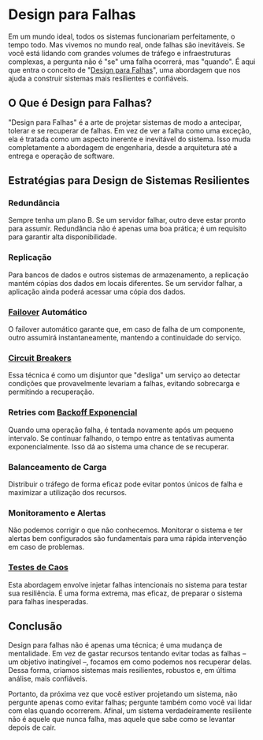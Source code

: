 # Design para Falhas

Em um mundo ideal, todos os sistemas funcionariam perfeitamente, o tempo todo. Mas vivemos no mundo real, onde falhas são inevitáveis. Se você está lidando com grandes volumes de tráfego e infraestruturas complexas, a pergunta não é "se" uma falha ocorrerá, mas "quando". É aqui que entra o conceito de "[Design para Falhas](https://en.wikipedia.org/wiki/Fail-fast)", uma abordagem que nos ajuda a construir sistemas mais resilientes e confiáveis.

## O Que é Design para Falhas?

"Design para Falhas" é a arte de projetar sistemas de modo a antecipar, tolerar e se recuperar de falhas. Em vez de ver a falha como uma exceção, ela é tratada como um aspecto inerente e inevitável do sistema. Isso muda completamente a abordagem de engenharia, desde a arquitetura até a entrega e operação de software.

## Estratégias para Design de Sistemas Resilientes

### Redundância

Sempre tenha um plano B. Se um servidor falhar, outro deve estar pronto para assumir. Redundância não é apenas uma boa prática; é um requisito para garantir alta disponibilidade.

### Replicação

Para bancos de dados e outros sistemas de armazenamento, a replicação mantém cópias dos dados em locais diferentes. Se um servidor falhar, a aplicação ainda poderá acessar uma cópia dos dados.

### [Failover](https://en.wikipedia.org/wiki/Failover) Automático

O failover automático garante que, em caso de falha de um componente, outro assumirá instantaneamente, mantendo a continuidade do serviço.

### [Circuit Breakers](https://microservices.io/patterns/reliability/circuit-breaker.html)

Essa técnica é como um disjuntor que "desliga" um serviço ao detectar condições que provavelmente levariam a falhas, evitando sobrecarga e permitindo a recuperação.

### Retries com [Backoff Exponencial](https://en.wikipedia.org/wiki/Exponential_backoff)

Quando uma operação falha, é tentada novamente após um pequeno intervalo. Se continuar falhando, o tempo entre as tentativas aumenta exponencialmente. Isso dá ao sistema uma chance de se recuperar.

### Balanceamento de Carga

Distribuir o tráfego de forma eficaz pode evitar pontos únicos de falha e maximizar a utilização dos recursos.

### Monitoramento e Alertas

Não podemos corrigir o que não conhecemos. Monitorar o sistema e ter alertas bem configurados são fundamentais para uma rápida intervenção em caso de problemas.

### [Testes de Caos](https://en.wikipedia.org/wiki/Chaos_engineering)

Esta abordagem envolve injetar falhas intencionais no sistema para testar sua resiliência. É uma forma extrema, mas eficaz, de preparar o sistema para falhas inesperadas.

## Conclusão

Design para falhas não é apenas uma técnica; é uma mudança de mentalidade. Em vez de gastar recursos tentando evitar todas as falhas – um objetivo inatingível –, focamos em como podemos nos recuperar delas. Dessa forma, criamos sistemas mais resilientes, robustos e, em última análise, mais confiáveis.

Portanto, da próxima vez que você estiver projetando um sistema, não pergunte apenas como evitar falhas; pergunte também como você vai lidar com elas quando ocorrerem. Afinal, um sistema verdadeiramente resiliente não é aquele que nunca falha, mas aquele que sabe como se levantar depois de cair.
